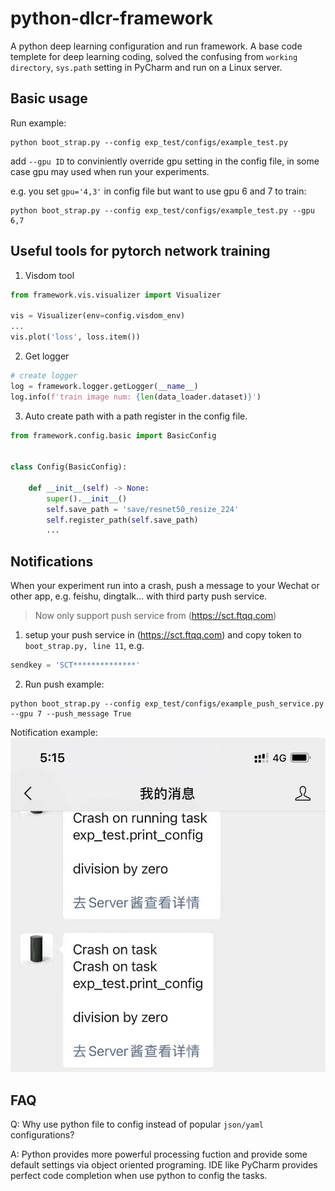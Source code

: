 # python-dlcr-framework

A python deep learning configuration and run framework. A base code templete for deep learning coding, solved the confusing from `working directory`, `sys.path` setting in PyCharm and run on a Linux server.

## Basic usage

Run example:

```shell
python boot_strap.py --config exp_test/configs/example_test.py
```

add `--gpu ID` to conviniently override gpu setting in the config file, in some case gpu may used when run your experiments.

e.g. you set `gpu='4,3'` in config file but want to use gpu 6 and 7 to train:

```shell
python boot_strap.py --config exp_test/configs/example_test.py --gpu 6,7
```

## Useful tools for pytorch network training

1. Visdom tool

```python
from framework.vis.visualizer import Visualizer

vis = Visualizer(env=config.visdom_env)
...
vis.plot('loss', loss.item())
```

2. Get logger

```python
# create logger
log = framework.logger.getLogger(__name__)
log.info(f'train image num: {len(data_loader.dataset)}')
```

3. Auto create path with a path register in the config file.

```python
from framework.config.basic import BasicConfig


class Config(BasicConfig):

    def __init__(self) -> None:
        super().__init__()
        self.save_path = 'save/resnet50_resize_224'
        self.register_path(self.save_path)
        ...
```

## Notifications

When your experiment run into a crash, push a message to your Wechat or other app, e.g. feishu, dingtalk... with third
party push service.
> Now only support push service from (https://sct.ftqq.com)

1. setup your push service in (https://sct.ftqq.com) and copy token to `boot_strap.py, line 11`, e.g.

```python
sendkey = 'SCT**************'
```

2. Run push example:

```shell
python boot_strap.py --config exp_test/configs/example_push_service.py --gpu 7 --push_message True
```

Notification example:
![](img/331615367782.jpg)

## FAQ
Q: Why use python file to config instead of popular `json/yaml` configurations?

A: Python provides more powerful processing fuction and provide some default settings via object oriented programing. IDE like PyCharm provides perfect code completion when use python to config the tasks.
